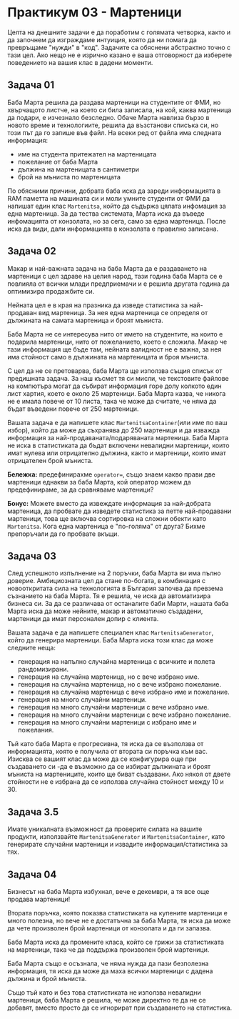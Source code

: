 # Практикум 03 - Мартеници
Целта на днешните задачи е да поработим с голямата четворка, както и да започнем да изграждаме интуиция, която да ни помага да превръщаме "нужди" в "код". Задачите са обяснени абстрактно точно с тази цел. Ако нещо не е изрично казано е ваша отговорност да изберете поведението на вашия клас в дадени моменти.


## Задача 01
Баба Марта решила да раздава мартеници на студентите от ФМИ, но хвърчащото листче, на което си била записала, на кой, каква мартеница да подари, е
изчезнало безследно. Обаче Марта навлиза бързо в новото време и технологиите, решила да възстанови списъка си, но този път да го запише във файл. На всеки ред от файла има следната информация:
- име на студента притежател на мартеницата
- пожелание от баба Марта
- дължина на мартеницата в сантиметри
- брой на мъниста по мартеницата

По обясними причини, добрата баба иска да зареди информацията в RAM паметта на машината си и моли умните студенти от ФМИ да напишат един клас
`Martenitsa`, който да съдържа цялата инфомация за една мартеница. За да тества системата, Марта иска да въведе инфомацията от конзолата, но за сега, само за една мартеница. После иска да види, дали информацията в конзолата е правилно записана. 

## Задача 02
Макар и най-важната задача на баба Марта да е раздаването на мартеници с цел здраве на целия народ, тази година баба Марта се е повлияла от всички млади предприемачи и е решила другата година да оптимизира продажбите си. 

Нейната цел е в края на празника да изведе статистика за най-продаван вид мартеница. За нея една мартеница се определя от дължината на самата мартеница и броят мъниста.

Баба Марта не се интересува нито от името на студентите, на които е подарила мартеници, нито от пожеланието, което е сложила. Макар че тази информация ще бъде там, нейната валидност не е важна, за нея има стойност само в дължината на мартеницата и броя мъниста. 

С цел да не се претоварва, баба Марта ще използва същия списък от предишната задача. За наш късмет тя си мисли, че текстовите файлове на компютъра могат да събират информация горе долу колкото един лист хартия, което е около 25 мартеници. Баба Марта казва, че никога не е имала повече от 10 листа, така че може да считате, че няма да бъдат въведени повече от 250 мартеници. 


Вашата задача е да напишете клас `MartenitsaContainer`(или име по ваш избор), който да може да съхранява до 250 мартеници и да изважда информация за най-продаваната/подаряваната мартеница. Баба Марта не иска в статистиката да бъдат включени невалидни мартеници, които имат нулева или отрицателно дължина, както и мартеници, които имат отрицателен брой мъниста.

**Бележка:** предефинирахме `operator=`, също знаем какво прави две мартеници еднакви за баба Марта, кой оператор можем да предефинираме, за да сравняваме мартеници? 

**Бонус:** Можете вместо да извеждате информация за най-добрата мартеница, да пробвате да изведете статистика за петте най-продавани мартеници, това ще включва сортировка на сложни обекти като `Martenitsa`. Кога една мартеница е "по-голяма" от друга? Бихме препоръчали да го пробвате вкъщи.

## Задача 03
След успешното изпълнение на 2 поръчки, баба Марта ви има пълно доверие. Амбициозната цел да стане по-богата, в комбинация с новооткритата сила на технологията в България започва да превзема съзнанието на баба Марта. Тя е решила, че иска да автоматизира бизнеса си. За да се различава от останалите баби Марти, нашата баба Марта иска да може нейните, макар и автоматично създадени, мартеници да имат персонален допир с клиента.

Вашата задача е да напишете специален клас `MartenitsaGenerator`, който да генерира мартеници. Баба Марта иска този клас да може следните неща:
- генерация на напълно случайна мартеница с всичките и полета рандомизирани.
- генерация на случайна мартеница, но с вече избрано име.
- генерация на случайна мартеница, но с вече избрано пожелание.
- генерация на случайна мартеница с вече избрано име и пожелание.
- генерация на много случайни мартеници.
- генерация на много случайни мартеници с вече избрано име.
- генерация на много случайни мартеници с вече избрано пожелание.
- генерация на много случайни мартеници с избрано име и пожелания.

Тъй като баба Марта е прогресивна, тя иска да се възползва от информацията, която е получила от втората си поръчка към вас. Изисква се вашият клас да може да се конфигурира още при създаването си -да е възможно да се избират дължината и броят мъниста на мартениците, които ще биват създавани. Ако някоя от двете стойности не е избрана да се използва случайна стойност между 10 и 30.

## Задача 3.5
Имате уникалната възможност да проверите силата на вашите продукти, използвайте `MartenitsaGenerator` и `MartenitsaContainer`, като генерирате случайни мартеници и извадите информация/статистика за тях.

## Задача 04
Бизнесът на баба Марта избухнал, вече е декември, а тя все още продава мартеници!

Втората поръчка, която показва статистиката на купените мартеници е много полезна, но вече не е достатъчна за баба Марта, тя иска да може да чете произволен брой мартеници от конзолата и да ги запазва.

Баба Марта иска да промените класа, който се грижи за статистиката на мартеници, така че да поддържа произволен брой мартеници.

Баба Марта също е осъзнала, че няма нужда да пази безполезна информация, тя иска да може да маха всички мартеници с дадена дължина и брой мъниста.

Също тъй като и без това статистиката не използва невалидни мартеници, баба Марта е решила, че може директно те да не се добавят, вместо просто да се игнорират при създаването на статистика.

